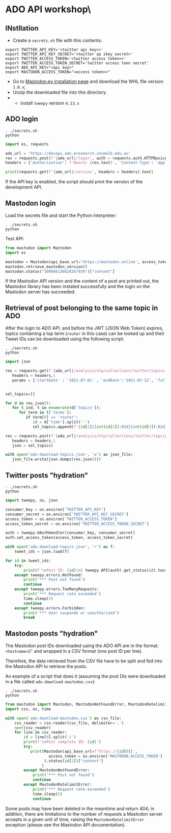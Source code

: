# ADO API workshop\


## INstllation

* Create a `secrets.sh` file with this contents:
```shell
export TWITTER_API_KEY='<twitter api key>>'
export TWITTER_API_KEY_SECRET='<twitter ap ikey secret>'
export TWITTER_ACCESS_TOKEN='<twitter access token>>'
export TWITTER_ACCESS_TOKEN_SECRET='twitter access toen secret'
export ADO_API_KEY="<api key>"
export MASTODON_ACCESS_TOKEN="<access token>>"
```

* Go to [Mastodon.py installation page](https://pypi.org/project/Mastodon.py/#files) and download the WHL file version `1.8.x`;
* Unzip the downloaded file into this directory.
* * install `tweepy` version `4.13.x` 


## ADO login

```shell
. ./secrets.sh
python
```

```python
import os, requests

ado_url = 'https://devapi.ado.eresearch.unimelb.edu.au'
res = requests.post(f'{ado_url}/login', auth = requests.auth.HTTPBasicAuth('apikey', os.environ['ADO_API_KEY']))
headers = {'Authorization': f'Bearer {res.text}', 'Content-Type': 'application/json'}

print(requests.get(f'{ado_url}/version', headers = headers).text)
```

If the API key is enabled, the script should print the version of the development API.


## Mastodon login

Load the secrets file and start the Python interpreter:
```shell
. ./secrets.sh
python
```

Test API:
```python
from mastodon import Mastodon
import os

mastodon = Mastodon(api_base_url='https://mastodon.online', access_token = os.environ['MASTODON_ACCESS_TOKEN'])
mastodon.retrieve_mastodon_version()
mastodon.status("109666136628267939")["content"]
```

If the Mastodon API version and the content of a post are printed out, the Mastodon library has been instaled successfully and the
login on the Mastodon server has succeeded.


## Retrieval of post belonging to the same topic in ADO

After the login to ADO API, and before the JWT (JSON Web Token) expires, topics containing a 
top term (`router` in this case) can be looked up and their Tweet IDs can be downloaded
using the following script:

```shell
. ./secrets.sh
python
```

```python
import json

res = requests.get(f'{ado_url}/analysis/nlp/collections/twitter/topics',\
   headers = headers,\
   params = {'startDate' : '2021-07-01' , 'endDate':'2021-07-22', 'fullResult' : False})


sel_topics=[]

for d in res.json():
   for t_ind, t in enumerate(d['topics']):
      for term in t['terms']:
         if term[0] == 'router':
            id = d['time'].split('-')
            sel_topics.append(f'{id[1]}{int(id[2]):02d}{int(id[3]):02d}-{t_ind + 1}')

res = requests.post(f'{ado_url}/analysis/nlp/collections/twitter/topicposts',\
   headers = headers,\
   json = sel_topics)

with open('ado-download-topics.json', 'w') as json_file:
   json_file.write(json.dumps(res.json()))
```


## Twitter posts "hydration"

```shell
. ./secrets.sh
python
```

```python
import tweepy, os, json

consumer_key = os.environ['TWITTER_API_KEY']
consumer_secret = os.environ['TWITTER_API_KEY_SECRET']
access_token = os.environ['TWITTER_ACCESS_TOKEN']
access_token_secret = os.environ['TWITTER_ACCESS_TOKEN_SECRET']

auth = tweepy.OAuthHandler(consumer_key, consumer_secret)
auth.set_access_token(access_token, access_token_secret)

with open('ado-download-topics.json', 'r') as f:
    tweet_ids = json.load(f)

for id in tweet_ids:
    try:
        print(f'\nPost ID: {id}\n{ tweepy.API(auth).get_status(id).text}')
    except tweepy.errors.NotFound:
        print('*** Post not found')
        continue
    except tweepy.errors.TooManyRequests:
        print('*** Request rate exceeded')
        time.sleep(2)
        continue
    except tweepy.errors.Forbidden:
        print('*** User suspende or unauthorized')
        break
```


## Mastodon posts "hydration"

The Mastodon post IDs downloaded uaing the ADO API are in the format:
`<hostname>`/<user handle>/<post id>`
and wrapped in a CSV format (one post ID per line).

Therefore, the data retrieved from the CSV file have to be split and fed into the Mastodon API to 
retrieve the posts.

An example of a script that does it (assuming the post DIs were downloaded in a file called `ado-download-mastodon.csv`):

```shell
. ./secrets.sh
python
```

```python
from mastodon import Mastodon, MastodonNotFoundError, MastodonRatelimitError
import csv, os, time

with open('ado-download-mastodon.csv') as csv_file:
    csv_reader = csv.reader(csv_file, delimiter=',')
    next(csv_reader)
    for line in csv_reader:
        id = line[0].split('/')
        print(f'\nPost complete ID: {id}')
        try:
           print(Mastodon(api_base_url=f'https://{id[0]}',
                   access_token = os.environ['MASTODON_ACCESS_TOKEN']
                 ).status(id[2])["content"]
                )
        except MastodonNotFoundError:
            print('*** Post not found')
            continue
        except MastodonRatelimitError:
            print('*** Request rate exceeded')
            time.sleep(2)
            continue
```

Some posts may have been deleted in the meantime and return 404; in addition, there are limitations
to the number of requests a Mastodon server accepts in a given unit of time, raising the `MastodonRatelimitError` exception
(please see the Mastodon API documentation).
